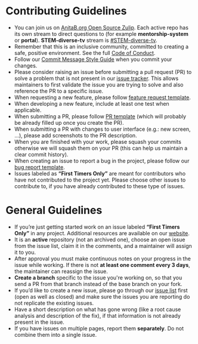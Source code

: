 # Contributing Guidelines
* You can join us on [AnitaB.org Open Source Zulip](https://anitab-org.zulipchat.com/). Each active repo has its own stream to direct questions to (for example **mentorship-system** or **portal**). **STEM-diverse-tv** stream is [#STEM-diverse-tv](https://anitab-org.zulipchat.com/#narrow/stream/225705-STEM-diverse-tv).
* Remember that this is an inclusive community, committed to creating a safe, positive environment. See the full [Code of Conduct](https://github.com/anitab-org/stem-diverse-tv-cms/blob/master/.github/CODE_OF_CONDUCT.md).
* Follow our [Commit Message Style Guide](https://github.com/anitab-org/mentorship-android/wiki/Commit-Message-Style-Guide) when you commit your changes.
* Please consider raising an issue before submitting a pull request (PR) to solve a problem that is not present in our [issue tracker](https://github.com/anitab-org/stem-diverse-tv-cms/issues). This allows maintainers to first validate the issue you are trying to solve and also reference the PR to a specific issue.
* When requesting a new feature, please follow [feature request template](https://github.com/anitab-org/.github/blob/main/.github/ISSUE_TEMPLATE/feature_request.md).
* When developing a new feature, include at least one test when applicable.
* When submitting a PR, please follow [PR template](https://github.com/anitab-org/stem-diverse-tv-cms/blob/master/.github/PULL_REQUEST_TEMPLATE.md) (which will probably be already filled up once you create the PR).
* When submitting a PR with changes to user interface (e.g.: new screen, ...), please add screenshots to the PR description.
* When you are finished with your work, please squash your commits otherwise we will squash them on your PR (this can help us maintain a clear commit history).
* When creating an issue to report a bug in the project, please follow our [bug report template](https://github.com/anitab-org/.github/blob/main/.github/ISSUE_TEMPLATE/bug_report.md).
* Issues labeled as **“First Timers Only”** are meant for contributors who have not contributed to the project yet. Please choose other issues to contribute to, if you have already contributed to these type of issues.
# General Guidelines
* If you’re just getting started work on an issue labeled **“First Timers Only”** in any project. Additional resources are available on our [website](http://systers.io/).
* It is an **active** repository (not an archived one), choose an open issue from the issue list, claim it in the comments, and a maintainer will assign it to you.
* After approval you must make continuous notes on your progress in the issue while working. If there is not **at least one comment every 3 days**, the maintainer can reassign the issue.
* **Create a branch** specific to the issue you're working on, so that you send a PR from that branch instead of the base branch on your fork.
* If you’d like to create a new issue, please go through our [issue list](https://github.com/anitab-org/stem-diverse-tv-cms/issues) first (open as well as closed) and make sure the issues you are reporting do not replicate the existing issues.
* Have a short description on what has gone wrong (like a root cause analysis and description of the fix), if that information is not already present in the issue.
* If you have issues on multiple pages, report them **separately**. Do not combine them into a single issue.

